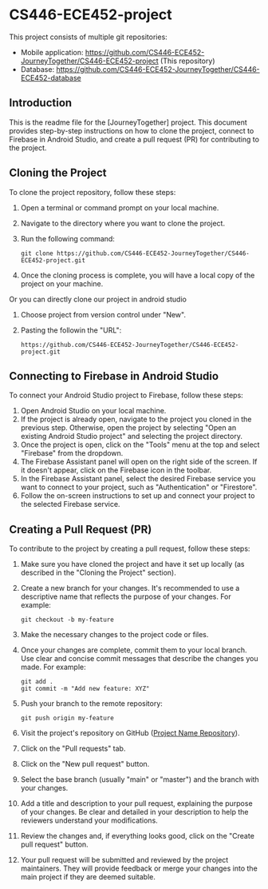 # CS446-ECE452-project

This project consists of multiple git repositories:
- Mobile application: https://github.com/CS446-ECE452-JourneyTogether/CS446-ECE452-project (This repository)
- Database: https://github.com/CS446-ECE452-JourneyTogether/CS446-ECE452-database

## Introduction

This is the readme file for the [JourneyTogether] project. This document provides step-by-step instructions on how to clone the project, connect to Firebase in Android Studio, and create a pull request (PR) for contributing to the project.

## Cloning the Project

To clone the project repository, follow these steps:

1. Open a terminal or command prompt on your local machine.
2. Navigate to the directory where you want to clone the project.
3. Run the following command:

   ```shell
   git clone https://github.com/CS446-ECE452-JourneyTogether/CS446-ECE452-project.git
   ```

4. Once the cloning process is complete, you will have a local copy of the project on your machine.

Or you can directly clone our project in android studio

1. Choose project from version control under "New".
2. Pasting the followin the "URL":

    ```
    https://github.com/CS446-ECE452-JourneyTogether/CS446-ECE452-project.git
    ```


## Connecting to Firebase in Android Studio

To connect your Android Studio project to Firebase, follow these steps:

1. Open Android Studio on your local machine.
2. If the project is already open, navigate to the project you cloned in the previous step. Otherwise, open the project by selecting "Open an existing Android Studio project" and selecting the project directory.
3. Once the project is open, click on the "Tools" menu at the top and select "Firebase" from the dropdown.
4. The Firebase Assistant panel will open on the right side of the screen. If it doesn't appear, click on the Firebase icon in the toolbar.
5. In the Firebase Assistant panel, select the desired Firebase service you want to connect to your project, such as "Authentication" or "Firestore".
6. Follow the on-screen instructions to set up and connect your project to the selected Firebase service.


## Creating a Pull Request (PR)

To contribute to the project by creating a pull request, follow these steps:

1. Make sure you have cloned the project and have it set up locally (as described in the "Cloning the Project" section).
2. Create a new branch for your changes. It's recommended to use a descriptive name that reflects the purpose of your changes. For example:

   ```shell
   git checkout -b my-feature
   ```

3. Make the necessary changes to the project code or files.
4. Once your changes are complete, commit them to your local branch. Use clear and concise commit messages that describe the changes you made. For example:

   ```shell
   git add .
   git commit -m "Add new feature: XYZ"
   ```

5. Push your branch to the remote repository:

   ```shell
   git push origin my-feature
   ```

6. Visit the project's repository on GitHub ([Project Name Repository](https://github.com/CS446-ECE452-JourneyTogether/CS446-ECE452-project)).
7. Click on the "Pull requests" tab.
8. Click on the "New pull request" button.
9. Select the base branch (usually "main" or "master") and the branch with your changes.
10. Add a title and description to your pull request, explaining the purpose of your changes. Be clear and detailed in your description to help the reviewers understand your modifications.
11. Review the changes and, if everything looks good, click on the "Create pull request" button.
12. Your pull request will be submitted and reviewed by the project maintainers. They will provide feedback or merge your changes into the main project if they are deemed suitable.
